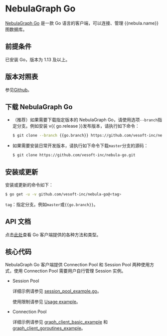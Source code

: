 # NebulaGraph Go

[NebulaGraph Go](https://github.com/vesoft-inc/nebula-go/tree/{{go.branch}}) 是一款 Go 语言的客户端，可以连接、管理 {{nebula.name}} 图数据库。

## 前提条件

已安装 Go，版本为 1.13 及以上。

## 版本对照表

参见[Github](https://github.com/vesoft-inc/nebula-go/tree/{{go.branch}})。

## 下载 NebulaGraph Go

- （推荐）如果需要下载指定版本的 NebulaGraph Go，请使用选项`--branch`指定分支。例如安装 v{{ go.release }}发布版本，请执行如下命令：

  ```bash
  $ git clone --branch {{go.branch}} https://github.com/vesoft-inc/nebula-go.git
  ```

- 如果需要安装日常开发版本，请执行如下命令下载`master`分支的源码：

  ```bash
  $ git clone https://github.com/vesoft-inc/nebula-go.git
  ```

## 安装或更新

安装或更新的命令如下：

```bash
$ go get -u -v github.com/vesoft-inc/nebula-go@<tag>
```

`tag`：指定分支。例如`master`或`{{go.branch}}`。

## API 文档

点击[此处](https://pkg.go.dev/github.com/vesoft-inc/nebula-go/v3@{{go.tag}}#section-documentation)查看 Go 客户端提供的各种方法和类型。

## 核心代码

NebulaGraph Go 客户端提供 Connection Pool 和 Session Pool 两种使用方式，使用 Connection Pool 需要用户自行管理 Session 实例。

- Session Pool

  详细示例请参见 [session_pool_example.go](https://github.com/vesoft-inc/nebula-go/blob/{{go.branch}}/examples/session_pool_example/session_pool_example.go)。
  
  使用限制请参见 [Usage example](https://github.com/vesoft-inc/nebula-go/blob/{{go.branch}}/README.md#usage-example)。

- Connection Pool
  
  详细示例请参见 [graph_client_basic_example](https://github.com/vesoft-inc/nebula-go/blob/{{go.branch}}/examples/basic_example/graph_client_basic_example.go) 和 [graph_client_goroutines_example](https://github.com/vesoft-inc/nebula-go/blob/{{go.branch}}/examples/gorountines_example/graph_client_goroutines_example.go)。

